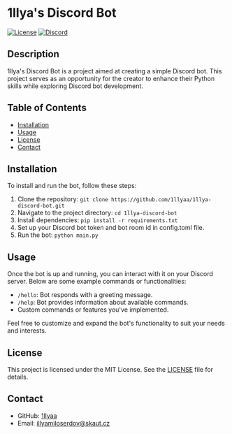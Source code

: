 # 1llya's Discord Bot

[![License](https://img.shields.io/badge/License-MIT-blue.svg)](LICENSE)
[![Discord](https://img.shields.io/badge/Discord-7289DA?logo=discord&logoColor=white&style=flat-square)](https://discord.com)



## Description

1llya's Discord Bot is a project aimed at creating a simple Discord bot. This project serves as an opportunity for the creator to enhance their Python skills while exploring Discord bot development.

## Table of Contents

- [Installation](#installation)
- [Usage](#usage)
- [License](#license)
- [Contact](#contact)

## Installation

To install and run the bot, follow these steps:
1. Clone the repository: `git clone https://github.com/1llyaa/1llya-discord-bot.git`
2. Navigate to the project directory: `cd 1llya-discord-bot`
3. Install dependencies: `pip install -r requirements.txt`
4. Set up your Discord bot token and bot room id in config.toml file.
5. Run the bot: `python main.py`

## Usage

Once the bot is up and running, you can interact with it on your Discord server. Below are some example commands or functionalities:

- `/hello`: Bot responds with a greeting message.
- `/help`: Bot provides information about available commands.
- Custom commands or features you've implemented.

Feel free to customize and expand the bot's functionality to suit your needs and interests.


## License

This project is licensed under the MIT License. See the [LICENSE](LICENSE) file for details.

## Contact

- GitHub: [1llyaa](https://github.com/1llyaa)
- Email: illyamiloserdov@skaut.cz
